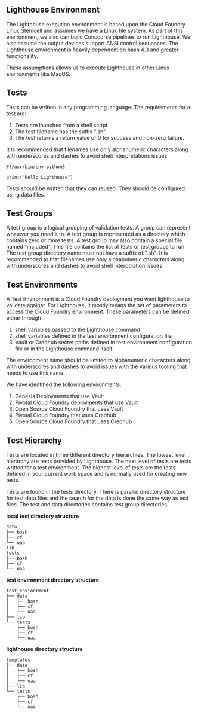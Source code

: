 
## Lighthouse Environment

The Lighthouse execution environment is based upon the Cloud Foundry Linux Stemcell
and assumes we have a Linux file system.  As part of this environment, we also can 
build Concourse pipelines to run Lighthouse. We also assume the output devices support
ANSI control sequences. The Lighthouse environment is heavily dependent on bash 4.3 and
greater functionality.

These assumptions allows us to execute Lighthouse in other Linux environments like MacOS.

## Tests

Tests can be written in any programming language.  The requirements for a test are:
1. Tests are launched from a shell script
1. The test filename has the suffix ".sh".
1. The test returns a return value of 0 for success and non-zero failure. 

It is recommended that filenames use only alphanumeric characters
along with underscores and dashes to avoid shell interpretations issues

    #!/usr/bin/env python3

    print("Hello Lighthouse")

Tests should be written that they can reused.  They should be configured using data files.

## Test Groups

A test group is a logical grouping of validation tests.  A group can represent whatever
you need it to. 
A test group is represented as a directory which contains zero or more tests.
A test group may also contain a special file named "included". This
file contains the list of tests or test
groups to run. 
The test group directory name
must not have a suffix of ".sh".  It is recommended to that filenames use only
alphanumeric characters along with underscores and dashes to avoid
shell interpolation issues


## Test Environments

A Test Environment is a Cloud Foundry deployment you want lighthouse to validate against.
For Lighthouse, it mostly means the set of parameters to access the
Cloud Foundry environment.  These parameters can be defined either through
1. shell variables passed to the Lighthouse command
1. shell variables defined in the test environment configuration file
1. Vault or Credhub secret paths defined in test environment configuration file or 
in the Lighthouse command itself.

The environment name should be limited to alphanumeric characters
along with underscores and dashes to avoid issues with the various tooling
that needs to use this name.

We have identified the following environments.
1. Genesis Deployments that use Vault
1. Pivotal Cloud Foundry deployments that use Vault
1. Open Source Cloud Foundry that uses Vault
1. Pivotal Cloud Foundry that uses Credhub
1. Open Source Cloud Foundry that uses Credhub 

## Test Hierarchy

Tests are located in three different directory hierarchies.  The lowest level
hierarchy are tests provided by Lighthouse.  The next level of tests are tests written
for a test environment.   The highest level of tests are the tests defined in your
current work space and is normally used for creating new tests.

Tests are found in the tests directory.  There is parallel directory structure for 
test data files and the search for the data is done the same way as test files.
The test and data directories contains test group directories.

**local test directory structure**  

    data  
    ├── bosh  
    ├── cf  
    └── uaa  
    lib  
    tests  
    ├── bosh  
    ├── cf  
    └── uaa  

**test environment directory structure**  

    test_envionrment  
    ├── data  
    │   ├── bosh  
    │   ├── cf  
    │   └── uaa  
    ├── lib  
    └── tests  
        ├── bosh  
        ├── cf  
        └── uaa  

**lighthouse  directory structure**  

    templates  
    ├── data  
    │   ├── bosh  
    │   ├── cf  
    │   └── uaa  
    ├── lib  
    └── tests  
        ├── bosh  
        ├── cf  
        └── uaa  
